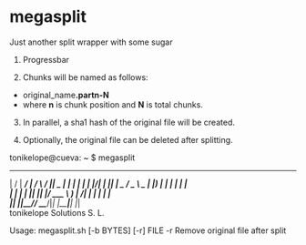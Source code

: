 # megasplit
Just another split wrapper with some sugar

1. Progressbar

2. Chunks will be named as follows:
- original_name<b>.partn-N</b>
- where **n** is chunk position and **N** is total chunks.

3. In parallel, a sha1 hash of the original file will be created.

4. Optionally, the original file can be deleted after splitting.


tonikelope@cueva: ~ $ megasplit 
 __  __ _____ ____    _    ____  ____  _     ___ _____ 
|  \/  | ____/ ___|  / \  / ___||  _ \| |   |_ _|_   _|
| |\/| |  _|| |  _  / _ \ \___ \| |_) | |    | |  | |  
| |  | | |__| |_| |/ ___ \ ___) |  __/| |___ | |  | |  
|_|  |_|_____\____/_/   \_\____/|_|   |_____|___| |_|  
tonikelope Solutions S. L.

Usage: megasplit.sh [-b BYTES] [-r] FILE
-r Remove original file after split
